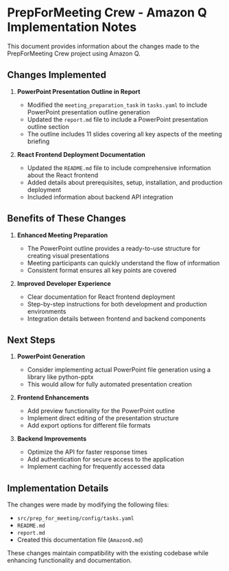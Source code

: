 # PrepForMeeting Crew - Amazon Q Implementation Notes

This document provides information about the changes made to the PrepForMeeting Crew project using Amazon Q.

## Changes Implemented

1. **PowerPoint Presentation Outline in Report**
   - Modified the `meeting_preparation_task` in `tasks.yaml` to include PowerPoint presentation outline generation
   - Updated the `report.md` file to include a PowerPoint presentation outline section
   - The outline includes 11 slides covering all key aspects of the meeting briefing

2. **React Frontend Deployment Documentation**
   - Updated the `README.md` file to include comprehensive information about the React frontend
   - Added details about prerequisites, setup, installation, and production deployment
   - Included information about backend API integration

## Benefits of These Changes

1. **Enhanced Meeting Preparation**
   - The PowerPoint outline provides a ready-to-use structure for creating visual presentations
   - Meeting participants can quickly understand the flow of information
   - Consistent format ensures all key points are covered

2. **Improved Developer Experience**
   - Clear documentation for React frontend deployment
   - Step-by-step instructions for both development and production environments
   - Integration details between frontend and backend components

## Next Steps

1. **PowerPoint Generation**
   - Consider implementing actual PowerPoint file generation using a library like python-pptx
   - This would allow for fully automated presentation creation

2. **Frontend Enhancements**
   - Add preview functionality for the PowerPoint outline
   - Implement direct editing of the presentation structure
   - Add export options for different file formats

3. **Backend Improvements**
   - Optimize the API for faster response times
   - Add authentication for secure access to the application
   - Implement caching for frequently accessed data

## Implementation Details

The changes were made by modifying the following files:
- `src/prep_for_meeting/config/tasks.yaml`
- `README.md`
- `report.md`
- Created this documentation file (`AmazonQ.md`)

These changes maintain compatibility with the existing codebase while enhancing functionality and documentation.
